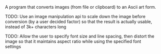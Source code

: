 A program that converts images (from file or clipboard) to an Ascii art form.

TODO: Use an image manipulation api to scale down the image before conversion (by a user decided factor) so that the result is actually usable, instead of 3k+ characters long

TODO: Allow the user to specify font size and line spacing, then distort the image so that it maintains aspect ratio while using the specified font settings
